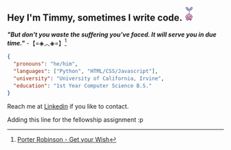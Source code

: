 ## Hey I'm Timmy, sometimes I write code. ![Sprout Mole from OMORI](https://github.com/realtimml/realtimml/blob/main/sprout_mole.gif?raw=true)

***"But don't you waste the suffering you've faced. It will serve you in due time."*** -【=◈︿◈=】[^1]


```json
{
  "pronouns": "he/him",
  "languages": ["Python", "HTML/CSS/Javascript"],
  "university": "University of California, Irvine",
  "education": "1st Year Computer Science B.S."
}
```
Reach me at [Linkedin](https://www.linkedin.com/) if you like to contact.

Adding this line for the fellowship assignment :p

[^1]: [Porter Robinson - Get your Wish](https://www.youtube.com/watch?v=4SZEDBFPpgw)
